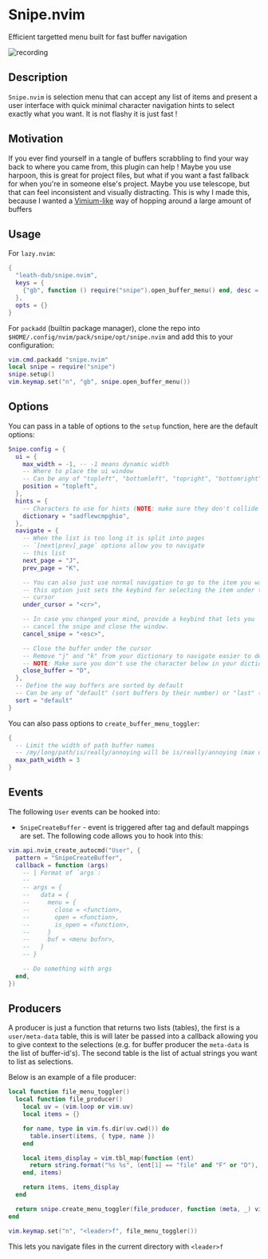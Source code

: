 # Snipe.nvim

Efficient targetted menu built for fast buffer navigation



![recording](https://github.com/user-attachments/assets/a0804e7f-5a04-4e5c-9274-e5eab7a36dc7)



## Description

`Snipe.nvim` is selection menu that can accept any list of items
and present a user interface with quick minimal character navigation
hints to select exactly what you want. It is not flashy it is just
fast !

## Motivation

If you ever find yourself in a tangle of buffers scrabbling to find
your way back to where you came from, this plugin can help ! Maybe
you use harpoon, this is great for project files, but what if you
want a fast fallback for when you're in someone else's project. Maybe
you use telescope, but that can feel inconsistent and visually
distracting. This is why I made this, because I wanted a [Vimium-like](https://github.com/philc/vimium)
way of hopping around a large amount of buffers

## Usage

For `lazy.nvim`:

```lua
{
  "leath-dub/snipe.nvim",
  keys = {
    {"gb", function () require("snipe").open_buffer_menu() end, desc = "Open Snipe buffer menu"}
  },
  opts = {}
}
```

For `packadd` (builtin package manager), clone the repo into `$HOME/.config/nvim/pack/snipe/opt/snipe.nvim` and add this to your configuration:

```lua
vim.cmd.packadd "snipe.nvim"
local snipe = require("snipe")
snipe.setup()
vim.keymap.set("n", "gb", snipe.open_buffer_menu())
```

## Options

You can pass in a table of options to the `setup` function, here are the default options:

```lua
Snipe.config = {
  ui = {
    max_width = -1, -- -1 means dynamic width
    -- Where to place the ui window
    -- Can be any of "topleft", "bottomleft", "topright", "bottomright", "center", "cursor" (sets under the current cursor pos)
    position = "topleft",
  },
  hints = {
    -- Characters to use for hints (NOTE: make sure they don't collide with the navigation keymaps)
    dictionary = "sadflewcmpghio",
  },
  navigate = {
    -- When the list is too long it is split into pages
    -- `[next|prev]_page` options allow you to navigate
    -- this list
    next_page = "J",
    prev_page = "K",

    -- You can also just use normal navigation to go to the item you want
    -- this option just sets the keybind for selecting the item under the
    -- cursor
    under_cursor = "<cr>",

    -- In case you changed your mind, provide a keybind that lets you
    -- cancel the snipe and close the window.
    cancel_snipe = "<esc>",

    -- Close the buffer under the cursor
    -- Remove "j" and "k" from your dictionary to navigate easier to delete
    -- NOTE: Make sure you don't use the character below in your dictionary
    close_buffer = "D",
  },
  -- Define the way buffers are sorted by default
  -- Can be any of "default" (sort buffers by their number) or "last" (sort buffers by last accessed)
  sort = "default"
}
```

You can also pass options to `create_buffer_menu_toggler`:

```lua
{
  -- Limit the width of path buffer names
  -- /my/long/path/is/really/annoying will be is/really/annoying (max of 3)
  max_path_width = 3
}
```

## Events

The following `User` events can be hooked into:

* `SnipeCreateBuffer` - event is triggered after tag and default mappings are set. The following code allows you to hook into this:

```lua
vim.api.nvim_create_autocmd("User", {
  pattern = "SnipeCreateBuffer",
  callback = function (args)
    -- | Format of `args`:
    --
    -- args = {
    --   data = {
    --     menu = {
    --       close = <function>,
    --       open = <function>,
    --       is_open = <function>,
    --     }
    --     buf = <menu bufnr>,
    --   }
    -- }

    -- Do something with args
  end,
})
```

## Producers

A producer is just a function that returns two lists (tables), the first is a `user/meta-data` table, this is will
later be passed into a callback allowing you to give context to the selections (e.g. for buffer producer the `meta-data`
is the list of buffer-id's). The second table is the list of actual strings you want to list as selections.

Below is an example of a file producer:

```lua
local function file_menu_toggler()
  local function file_producer()
    local uv = (vim.loop or vim.uv)
    local items = {}

    for name, type in vim.fs.dir(uv.cwd()) do
      table.insert(items, { type, name })
    end

    local items_display = vim.tbl_map(function (ent)
      return string.format("%s %s", (ent[1] == "file" and "F" or "D"), ent[2])
    end, items)

    return items, items_display
  end

  return snipe.create_menu_toggler(file_producer, function (meta, _) vim.cmd.edit(meta[2]) end)
end

vim.keymap.set("n", "<leader>f", file_menu_toggler())
```

This lets you navigate files in the current directory with `<leader>f`
